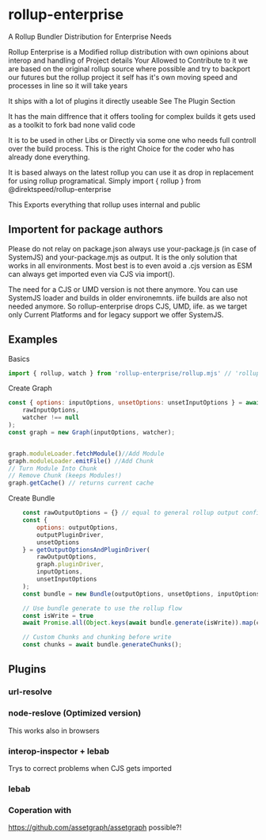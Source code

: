 # rollup-enterprise
A Rollup Bundler Distribution for Enterprise Needs

Rollup Enterprise is a Modified rollup distribution with own opinions about interop and handling of Project details
Your Allowed to Contribute to it we are based on the original rollup source where possible and try to backport
our futures but the rollup project it self has it's own moving speed and processes in line so it will take years

It ships with a lot of plugins it directly useable See The Plugin Section

It has the main diffrence that it offers tooling for complex builds it gets used as a toolkit to fork bad none valid code

It is to be used in other Libs or Directly via some one who needs full controll over the build process. This is the right Choice for the coder who has already done everything.

It is based always on the latest rollup you can use it as drop in replacement for using rollup programatical. Simply import { rollup } from @direktspeed/rollup-enterprise

This Exports everything that rollup uses internal and public


## Importent for package authors
Please do not relay on package.json always use your-package.js (in case of SystemJS) and your-package.mjs as output. It is the only solution that works in all environments. Most best is to even avoid a .cjs version as ESM can always get imported even via CJS via import().

The need for a CJS or UMD version is not there anymore. You can use SystemJS loader and builds in older environemnts. iife builds are also not needed anymore. So rollup-enterprise drops CJS, UMD, iife. as we target only Current Platforms and for legacy support we offer SystemJS.





## Examples

Basics
```js
import { rollup, watch } from 'rollup-enterprise/rollup.mjs' // 'rollup-enterprise', 'rollup-enterprise/rollup'
``` 


Create Graph
```js
const { options: inputOptions, unsetOptions: unsetInputOptions } = await getInputOptions(
    rawInputOptions,
    watcher !== null
);
const graph = new Graph(inputOptions, watcher);


graph.moduleLoader.fetchModule()//Add Module
graph.moduleLoader.emitFile() //Add Chunk
// Turn Module Into Chunk 
// Remove Chunk (keeps Modules!)
graph.getCache() // returns current cache

``` 

Create Bundle
```js
    const rawOutputOptions = {} // equal to general rollup output config
	const {
		options: outputOptions,
		outputPluginDriver,
		unsetOptions
	} = getOutputOptionsAndPluginDriver(
		rawOutputOptions,
		graph.pluginDriver,
		inputOptions,
		unsetInputOptions
	);
    const bundle = new Bundle(outputOptions, unsetOptions, inputOptions, outputPluginDriver, graph);

    // Use bundle generate to use the rollup flow
    const isWrite = true
    await Promise.all(Object.keys(await bundle.generate(isWrite)).map(chunkId => writeOutputFile(generated[chunkId], outputOptions)))

    // Custom Chunks and chunking before write
    const chunks = await bundle.generateChunks();
```


## Plugins

### url-resolve

### node-reslove (Optimized version)
This works also in browsers

### interop-inspector + lebab
Trys to correct problems when CJS gets imported 

### lebab


### Coperation with 
https://github.com/assetgraph/assetgraph possible?!